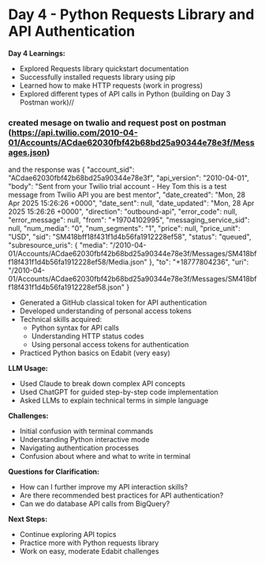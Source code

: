 # Day 4 - Python Requests Library and API Authentication

**Day 4 Learnings:**
- Explored Requests library quickstart documentation
- Successfully installed requests library using pip
- Learned how to make HTTP requests (work in progress)
- Explored different types of API calls in Python (building on Day 3 Postman work)// 
### created mesage on twalio and request post on postman (https://api.twilio.com/2010-04-01/Accounts/ACdae62030fbf42b68bd25a90344e78e3f/Messages.json)
and the response was {
    "account_sid": "ACdae62030fbf42b68bd25a90344e78e3f",
    "api_version": "2010-04-01",
    "body": "Sent from your Twilio trial account - Hey Tom this is a test message from Twilio API you are best mentor",
    "date_created": "Mon, 28 Apr 2025 15:26:26 +0000",
    "date_sent": null,
    "date_updated": "Mon, 28 Apr 2025 15:26:26 +0000",
    "direction": "outbound-api",
    "error_code": null,
    "error_message": null,
    "from": "+19704102995",
    "messaging_service_sid": null,
    "num_media": "0",
    "num_segments": "1",
    "price": null,
    "price_unit": "USD",
    "sid": "SM418bff18f431f1d4b56fa1912228ef58",
    "status": "queued",
    "subresource_uris": {
        "media": "/2010-04-01/Accounts/ACdae62030fbf42b68bd25a90344e78e3f/Messages/SM418bff18f431f1d4b56fa1912228ef58/Media.json"
    },
    "to": "+18777804236",
    "uri": "/2010-04-01/Accounts/ACdae62030fbf42b68bd25a90344e78e3f/Messages/SM418bff18f431f1d4b56fa1912228ef58.json"
}

- Generated a GitHub classical token for API authentication
- Developed understanding of personal access tokens
- Technical skills acquired:
  - Python syntax for API calls
  - Understanding HTTP status codes
  - Using personal access tokens for authentication
- Practiced Python basics on Edabit (very easy)

**LLM Usage:**
- Used Claude to break down complex API concepts
- Used ChatGPT for guided step-by-step code implementation
- Asked LLMs to explain technical terms in simple language

**Challenges:**
- Initial confusion with terminal commands
- Understanding Python interactive mode
- Navigating authentication processes
- Confusion about where and what to write in terminal

**Questions for Clarification:**
- How can I further improve my API interaction skills?
- Are there recommended best practices for API authentication?
- Can we do database API calls from BigQuery?

**Next Steps:**
- Continue exploring API topics
- Practice more with Python requests library
- Work on easy, moderate Edabit challenges
